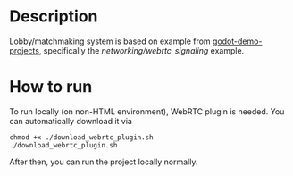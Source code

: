 # Description

Lobby/matchmaking system is based on example from [godot-demo-projects](https://github.com/godotengine/godot-demo-projects/tree/master),
specifically the _networking/webrtc_signaling_ example.

# How to run

To run locally (on non-HTML environment), WebRTC plugin is needed. You can automatically download it via
```
chmod +x ./download_webrtc_plugin.sh
./download_webrtc_plugin.sh
```

After then, you can run the project locally normally.